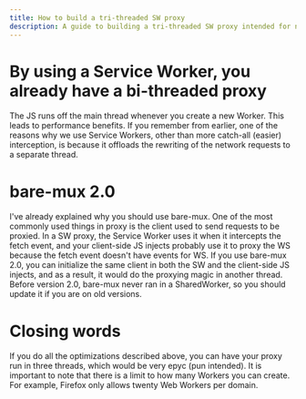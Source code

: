 ```yaml
---
title: How to build a tri-threaded SW proxy
description: A guide to building a tri-threaded SW proxy intended for new proxy devs
---
```


# By using a Service Worker, you already have a bi-threaded proxy

The JS runs off the main thread whenever you create a new Worker. This leads to performance benefits. If you remember from earlier, one of the reasons why we use Service Workers, other than more catch-all (easier) interception, is because it offloads the rewriting of the network requests to a separate thread.

# bare-mux 2.0

I've already explained why you should use bare-mux. One of the most commonly used things in proxy is the client used to send requests to be proxied. In a SW proxy, the Service Worker uses it when it intercepts the fetch event, and your client-side JS injects probably use it to proxy the WS because the fetch event doesn't have events for WS. If you use bare-mux 2.0, you can initialize the same client in both the SW and the client-side JS injects, and as a result, it would do the proxying magic in another thread. Before version 2.0, bare-mux never ran in a SharedWorker, so you should update it if you are on old versions.

# Closing words

If you do all the optimizations described above, you can have your proxy run in three threads, which would be very epyc (pun intended). It is important to note that there is a limit to how many Workers you can create. For example, Firefox only allows twenty Web Workers per domain.
